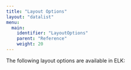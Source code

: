 ```yaml
---
title: "Layout Options"
layout: "datalist"
menu:
  main:
    identifier: "LayoutOptions"
    parent: "Reference"
    weight: 20
---
```


The following layout options are available in ELK:
